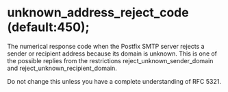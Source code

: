 # unknown_address_reject_code (default:450); 


The numerical response code when the Postfix SMTP server rejects a
sender or recipient address because its domain is unknown.  This
is one of the possible replies from the restrictions
reject_unknown_sender_domain and reject_unknown_recipient_domain.



Do not change this unless you have a complete understanding of RFC 5321.



